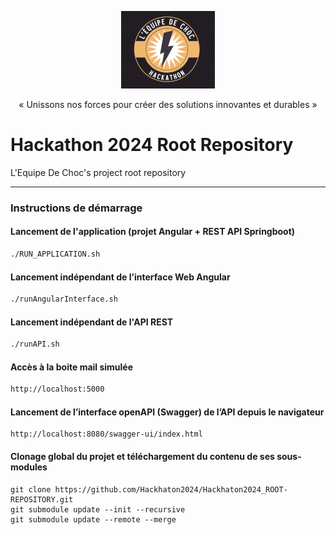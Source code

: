 <center>

![](logo_equipe.png) 

</center>

<center>

« Unissons nos forces pour créer des solutions innovantes et durables »

</center>

# Hackathon 2024 Root Repository

L'Equipe De Choc's project root repository

------

### Instructions de démarrage
#### Lancement de l'application (projet Angular + REST API Springboot)

```bash
./RUN_APPLICATION.sh
```

#### Lancement indépendant de l’interface Web Angular

```bash
./runAngularInterface.sh
```

#### Lancement indépendant de l'API REST

```bash
./runAPI.sh
```

#### Accès à la boite mail simulée

```bash
http://localhost:5000

```

#### Lancement de l’interface openAPI (Swagger) de l’API depuis le navigateur

```
http://localhost:8080/swagger-ui/index.html
```

#### Clonage global du projet et téléchargement du contenu de ses sous-modules

```
git clone https://github.com/Hackhaton2024/Hackhaton2024_ROOT-REPOSITORY.git
git submodule update --init --recursive
git submodule update --remote --merge
```


